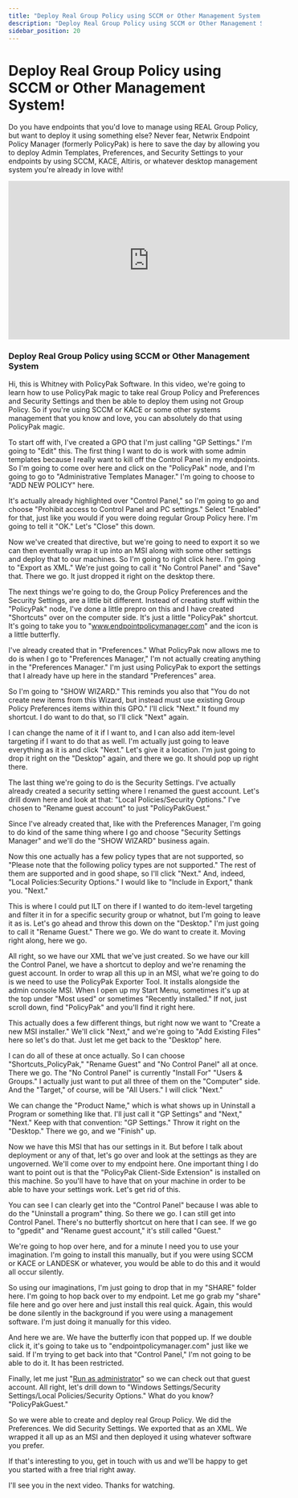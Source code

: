 ```yaml
---
title: "Deploy Real Group Policy using SCCM or Other Management System!"
description: "Deploy Real Group Policy using SCCM or Other Management System!"
sidebar_position: 20
---
```


# Deploy Real Group Policy using SCCM or Other Management System!

Do you have endpoints that you'd love to manage using REAL Group Policy, but want to deploy it using
something else? Never fear, Netwrix Endpoint Policy Manager (formerly PolicyPak) is here to save the
day by allowing you to deploy Admin Templates, Preferences, and Security Settings to your endpoints
by using SCCM, KACE, Altiris, or whatever desktop management system you're already in love with!

<iframe width="560" height="315" src="https://www.youtube.com/embed/xwEdISFBM6Q" title="Deploy Real Group Policy using SCCM or Other Management System!" frameborder="0" allow="accelerometer; autoplay; clipboard-write; encrypted-media; gyroscope; picture-in-picture; web-share" referrerpolicy="strict-origin-when-cross-origin" allowfullscreen="1"></iframe>

### Deploy Real Group Policy using SCCM or Other Management System

Hi, this is Whitney with PolicyPak Software. In this video, we're going to learn how to use
PolicyPak magic to take real Group Policy and Preferences and Security Settings and then be able to
deploy them using not Group Policy. So if you're using SCCM or KACE or some other systems management
that you know and love, you can absolutely do that using PolicyPak magic.

To start off with, I've created a GPO that I'm just calling "GP Settings." I'm going to "Edit" this.
The first thing I want to do is work with some admin templates because I really want to kill off the
Control Panel in my endpoints. So I'm going to come over here and click on the "PolicyPak" node, and
I'm going to go to "Administrative Templates Manager." I'm going to choose to "ADD NEW POLICY" here.

It's actually already highlighted over "Control Panel," so I'm going to go and choose "Prohibit
access to Control Panel and PC settings." Select "Enabled" for that, just like you would if you were
doing regular Group Policy here. I'm going to tell it "OK." Let's "Close" this down.

Now we've created that directive, but we're going to need to export it so we can then eventually
wrap it up into an MSI along with some other settings and deploy that to our machines. So I'm going
to right click here. I'm going to "Export as XML." We're just going to call it "No Control Panel"
and "Save" that. There we go. It just dropped it right on the desktop there.

The next things we're going to do, the Group Policy Preferences and the Security Settings, are a
little bit different. Instead of creating stuff within the "PolicyPak" node, I've done a little
prepro on this and I have created "Shortcuts" over on the computer side. It's just a little
"PolicyPak" shortcut. It's going to take you to "www.endpointpolicymanager.com" and the icon is a little
butterfly.

I've already created that in "Preferences." What PolicyPak now allows me to do is when I go to
"Preferences Manager," I'm not actually creating anything in the "Preferences Manager." I'm just
using PolicyPak to export the settings that I already have up here in the standard "Preferences"
area.

So I'm going to "SHOW WIZARD." This reminds you also that "You do not create new items from this
Wizard, but instead must use existing Group Policy Preferences items within this GPO." I'll click
"Next." It found my shortcut. I do want to do that, so I'll click "Next" again.

I can change the name of it if I want to, and I can also add item-level targeting if I want to do
that as well. I'm actually just going to leave everything as it is and click "Next." Let's give it a
location. I'm just going to drop it right on the "Desktop" again, and there we go. It should pop up
right there.

The last thing we're going to do is the Security Settings. I've actually already created a security
setting where I renamed the guest account. Let's drill down here and look at that: "Local
Policies/Security Options." I've chosen to "Rename guest account" to just "PolicyPakGuest."

Since I've already created that, like with the Preferences Manager, I'm going to do kind of the same
thing where I go and choose "Security Settings Manager" and we'll do the "SHOW WIZARD" business
again.

Now this one actually has a few policy types that are not supported, so "Please note that the
following policy types are not supported." The rest of them are supported and in good shape, so I'll
click "Next." And, indeed, "Local Policies:Security Options." I would like to "Include in Export,"
thank you. "Next."

This is where I could put ILT on there if I wanted to do item-level targeting and filter it in for a
specific security group or whatnot, but I'm going to leave it as is. Let's go ahead and throw this
down on the "Desktop." I'm just going to call it "Rename Guest." There we go. We do want to create
it. Moving right along, here we go.

All right, so we have our XML that we've just created. So we have our kill the Control Panel, we
have a shortcut to deploy and we're renaming the guest account. In order to wrap all this up in an
MSI, what we're going to do is we need to use the PolicyPak Exporter Tool. It installs alongside the
admin console MSI. When I open up my Start Menu, sometimes it's up at the top under "Most used" or
sometimes "Recently installed." If not, just scroll down, find "PolicyPak" and you'll find it right
here.

This actually does a few different things, but right now we want to "Create a new MSI installer."
We'll click "Next," and we're going to "Add Existing Files" here so let's do that. Just let me get
back to the "Desktop" here.

I can do all of these at once actually. So I can choose "Shortcuts_PolicyPak," "Rename Guest" and
"No Control Panel" all at once. There we go. The "No Control Panel" is currently "Install For"
"Users & Groups." I actually just want to put all three of them on the "Computer" side. And the
"Target," of course, will be "All Users." I will click "Next."

We can change the "Product Name," which is what shows up in Uninstall a Program or something like
that. I'll just call it "GP Settings" and "Next," "Next." Keep with that convention: "GP Settings."
Throw it right on the "Desktop." There we go, and we "Finish" up.

Now we have this MSI that has our settings in it. But before I talk about deployment or any of that,
let's go over and look at the settings as they are ungoverned. We'll come over to my endpoint here.
One important thing I do want to point out is that the "PolicyPak Client-Side Extension" is
installed on this machine. So you'll have to have that on your machine in order to be able to have
your settings work. Let's get rid of this.

You can see I can clearly get into the "Control Panel" because I was able to do the "Uninstall a
program" thing. So there we go. I can still get into Control Panel. There's no butterfly shortcut on
here that I can see. If we go to "gpedit" and "Rename guest account," it's still called "Guest."

We're going to hop over here, and for a minute I need you to use your imagination. I'm going to
install this manually, but if you were using SCCM or KACE or LANDESK or whatever, you would be able
to do this and it would all occur silently.

So using our imaginations, I'm just going to drop that in my "SHARE" folder here. I'm going to hop
back over to my endpoint. Let me go grab my "share" file here and go over here and just install this
real quick. Again, this would be done silently in the background if you were using a management
software. I'm just doing it manually for this video.

And here we are. We have the butterfly icon that popped up. If we double click it, it's going to
take us to "endpointpolicymanager.com" just like we said. If I'm trying to get back into that "Control Panel,"
I'm not going to be able to do it. It has been restricted.

Finally, let me just
"[Run as administrator](https://www.endpointpolicymanager.com/products/endpointpolicymanager-least-privilege-manager.html)"
so we can check out that guest account. All right, let's drill down to "Windows Settings/Security
Settings/Local Policies/Security Options." What do you know? "PolicyPakGuest."

So we were able to create and deploy real Group Policy. We did the Preferences. We did Security
Settings. We exported that as an XML. We wrapped it all up as an MSI and then deployed it using
whatever software you prefer.

If that's interesting to you, get in touch with us and we'll be happy to get you started with a free
trial right away.

I'll see you in the next video. Thanks for watching.
